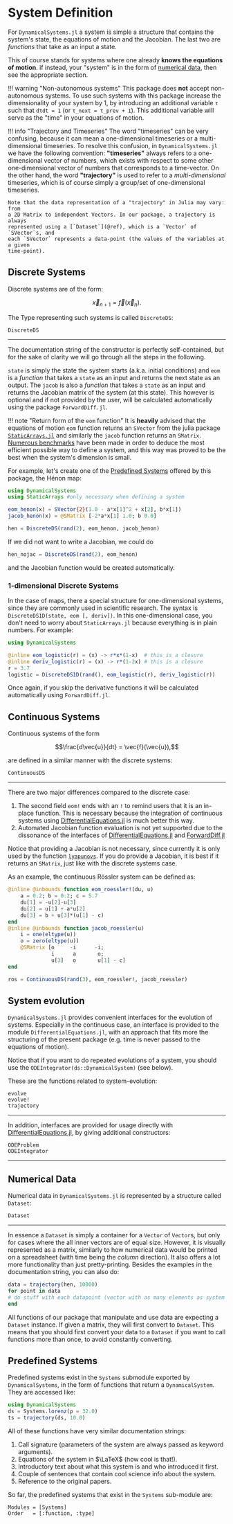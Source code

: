 # System Definition
For `DynamicalSystems.jl` a system is simple a structure that contains the system's state, the equations of motion and the Jacobian. The last two are *functions* that take as an input a state.

This of course stands for systems where one already **knows the equations of motion**.
if instead, your "system" is in the form of [numerical data](#numerical-data), then see the appropriate section.


!!! warning "Non-autonomous systems"
    This package does **not** accept non-autonomous systems. To use such systems with this package increase
    the dimensionality of your system by 1, by introducing an additional variable
    `τ` such that `dτdt = 1` (or `τ_next = τ_prev + 1`).
    This additional variable will serve as
    the "time" in your equations of motion.

!!! info "Trajectory and Timeseries"
    The word "timeseries" can be very confusing, because it can mean a one-dimensional
    timeseries or a multi-dimensional timeseries. To resolve this confusion, in
    `DynamicalSystems.jl` we have the following convention: **"timeseries"** always
    refers to a one-dimensional vector of numbers, which exists with respect to
    some other one-dimensional vector of numbers that corresponds to a time-vector.
    On the other hand,
    the word **"trajectory"** is used to refer to a *multi-dimensional* timeseries,
    which is of course simply a group/set of one-dimensional timeseries.

    Note that the data representation of a "trajectory" in Julia may vary: from
    a 2D Matrix to independent Vectors. In our package, a trajectory is always
    represented using a [`Dataset`](@ref), which is a `Vector` of `SVector`s, and
    each `SVector` represents a data-point (the values of the variables at a given
    time-point).


## Discrete Systems
Discrete systems are of the form:
```math
\vec{x}_{n+1} = \vec{f}(\vec{x}_n).
```
The Type representing such systems is called `DiscreteDS`:
```@docs
DiscreteDS
```
---

The documentation string of the constructor is perfectly self-contained, but for the sake of clarity we will go through all the steps in the following.

`state` is simply the state the system starts (a.k.a. initial conditions) and
`eom` is a *function* that takes a `state` as an input and returns the next state
as an output.
The `jacob` is also a *function* that takes a `state` as an input and returns the
Jacobian matrix of the system (at this state).
This however is optional and if not provided by the user, will be calculated automatically using the package `ForwardDiff.jl`.

!!! note "Return form of the `eom` function"
    It is **heavily** advised that the equations of motion `eom` function returns an `SVector` from
    the julia package [`StaticArrays.jl`](https://github.com/JuliaArrays/StaticArrays.jl) and similarly the `jacob` function returns an `SMatrix`. [Numerous benchmarks](https://github.com/Datseris/DynamicalSystems.jl/tree/master/test/benchmarks) have been made in order to deduce the most efficient possible way to define
    a system, and this way was proved to be the best when the system's dimension is small.

For example, let's create one of the [Predefined Systems](#predefined-systems) offered by this package, the Hénon map:
```julia
using DynamicalSystems
using StaticArrays #only necessary when defining a system

eom_henon(x) = SVector{2}(1.0 - a*x[1]^2 + x[2], b*x[1])
jacob_henon(x) = @SMatrix [-2*a*x[1] 1.0; b 0.0]

hen = DiscreteDS(rand(2), eom_henon, jacob_henon)
```
If we did not want to write a Jacobian, we could do
```julia
hen_nojac = DiscreteDS(rand(2), eom_henon)
```
and the Jacobian function would be created automatically.

### 1-dimensional Discrete Systems
In the case of maps, there a special structure for one-dimensional systems, since
they are commonly used in scientific research.
The syntax is `DiscreteDS1D(state, eom [, deriv])`.
In this one-dimensional case, you don't need to worry about `StaticArrays.jl`
because everything is in plain numbers. For example:
```julia
using DynamicalSystems

@inline eom_logistic(r) = (x) -> r*x*(1-x)  # this is a closure
@inline deriv_logistic(r) = (x) -> r*(1-2x) # this is a closure
r = 3.7
logistic = DiscreteDS1D(rand(), eom_logistic(r), deriv_logistic(r))
```
Once again, if you skip the derivative functions it will be calculated automatically
using `ForwardDiff.jl`.

## Continuous Systems
Continuous systems of the form
```math
\frac{d\vec{u}}{dt} = \vec{f}(\vec{u}),
```
are defined in a similar manner with the discrete systems:
```@docs
ContinuousDS
```
---
There are two major differences compared to the discrete case:

1. The second field `eom!` ends with an `!` to remind users that it is an in-place
   function. This is necessary because the integration of continuous systems using
   [DifferentialEquations.jl](https://github.com/JuliaDiffEq/DifferentialEquations.jl)
   is much better this way.
2. Automated Jacobian function evaluation is not yet supported due to the dissonance
   of the interfaces of [DifferentialEquations.jl](https://github.com/JuliaDiffEq/DifferentialEquations.jl) and [ForwardDiff.jl](https://github.com/JuliaDiff/ForwardDiff.jl)

Notice that providing a Jacobian is not necessary, since currently it is only used by
the function [`lyapunovs`](lyapunovs/#DynamicalSystems.lyapunovs).
If you do provide a Jacobian,
it is best if it returns an `SMatrix`, just like with the discrete systems case.

As an example, the continuous Rössler system can be defined as:
```julia
@inline @inbounds function eom_roessler!(du, u)
    a = 0.2; b = 0.2; c = 5.7
    du[1] = -u[2]-u[3]
    du[2] = u[1] + a*u[2]
    du[3] = b + u[3]*(u[1] - c)
end
@inline @inbounds function jacob_roessler(u)
    i = one(eltype(u))
    o = zero(eltype(u))
    @SMatrix [o     -i      -i;
              i      a       o;
              u[3]   o       u[1] - c]
end

ros = ContinuousDS(rand(3), eom_roessler!, jacob_roessler)
```


## System evolution
`DynamicalSystems.jl` provides convenient interfaces for the evolution of systems. Especially in the continuous case, an interface is provided to the module `DifferentialEquations.jl`, with an approach that fits more the structuring of the present package (e.g. time is never passed to the equations of motion).

Notice that if you want to do repeated evolutions of a system, you should use the
`ODEIntegrator(ds::DynamicalSystem)` (see below).

These are the functions related to system-evolution:
```@docs
evolve
evolve!
trajectory
```
---
In addition, interfaces are provided for usage directly with [DifferentialEquations.jl](https://github.com/JuliaDiffEq/DifferentialEquations.jl), by giving additional constructors:
```@docs
ODEProblem
ODEIntegrator
```
---

## Numerical Data
Numerical data in `DynamicalSystems.jl` is represented by a structure called
`Dataset`:
```@docs
Dataset
```
---
In essence a `Dataset` is simply a container for a `Vector` of `Vector`s, but only for
cases where the all inner vectors are of equal size.
However, it
is visually represented as a matrix, similarly to how numerical data would be printed
on a spreadsheet (with time being the *column* direction). It also offers a lot more
functionality than just pretty-printing.
Besides the examples in the documentation string,
you can also do:
```julia
data = trajectory(hen, 10000)
for point in data
# do stuff with each datapoint (vector with as many elements as system dimension)
end
```

All functions of our package that manipulate and use data are expecting a `Dataset` instance. If given
a matrix, they will first convert to `Dataset`. This means that you should first
convert your data to a `Dataset` if you want to call functions more than once, to avoid
constantly converting.

## Predefined Systems
Predefined systems exist in the `Systems` submodule exported by `DynamicalSystems`, in the form of functions that return a `DynamicalSystem`. They are accessed
like:
```julia
using DynamicalSystems
ds = Systems.lorenz(ρ = 32.0)
ts = trajectory(ds, 10.0)
```

All of these functions have very similar documentation strings:

1. Call signature (parameters of the system are always passed as keyword arguments).
1. Equations of the system in $\LaTeX$ (how cool is that!).
1. Introductory text about what this system is and who introduced it first.
2. Couple of sentences that contain cool science info about the system.
3. Reference to the original papers.

So far, the predefined systems that exist in the `Systems` sub-module are:
```@autodocs
Modules = [Systems]
Order   = [:function, :type]
```
